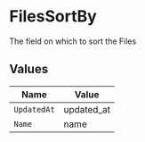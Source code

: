 # FilesSortBy

The field on which to sort the Files


## Values

| Name        | Value       |
| ----------- | ----------- |
| `UpdatedAt` | updated_at  |
| `Name`      | name        |